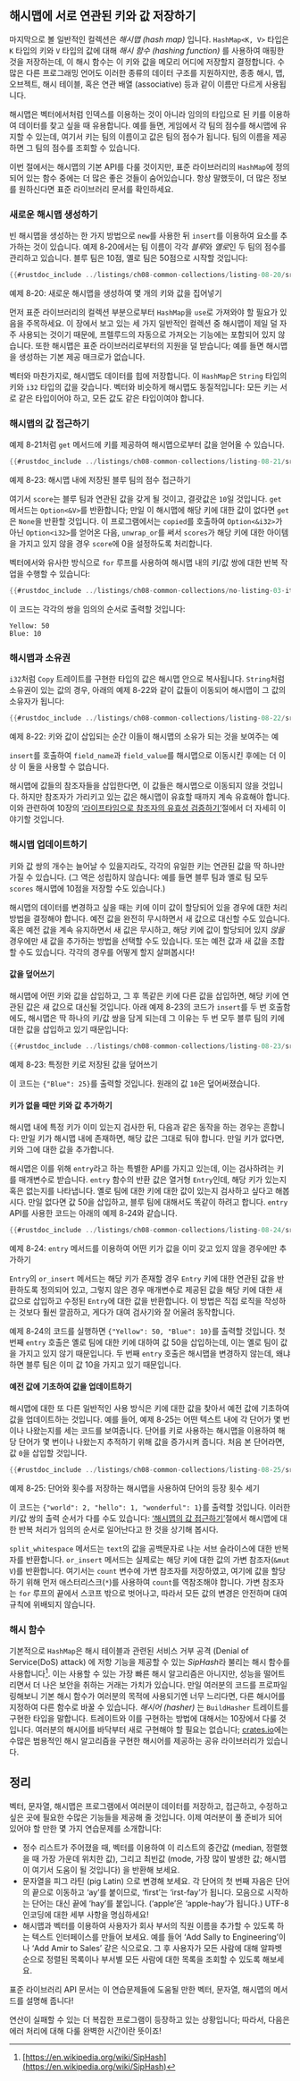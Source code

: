 ## 해시맵에 서로 연관된 키와 값 저장하기

마지막으로 볼 일반적인 컬렉션은 *해시맵 (hash map)* 입니다. `HashMap<K, V>` 타입은 `K`
타입의 키와 `V` 타입의 값에 대해 *해시 함수 (hashing function)* 를 사용하여
매핑한 것을 저장하는데, 이 해시 함수는 이 키와 값을 메모리 어디에 저장할지
결정합니다. 수많은 다른 프로그래밍 언어도 이러한 종류의 데이터 구조를
지원하지만, 종종 해시, 맵, 오브젝트, 해시 테이블, 혹은 연관
배열 (associative) 등과 같이 이름만 다르게 사용됩니다.

해시맵은 벡터에서처럼 인덱스를 이용하는 것이 아니라 임의의 타입으로
된 키를 이용하여 데이터를 찾고 싶을 때 유용합니다. 예를 들면, 게임에서
각 팀의 점수를 해시맵에 유지할 수 있는데, 여기서 키는 팀의 이름이고 값은
팀의 점수가 됩니다. 팀의 이름을 제공하면 그 팀의 점수를 조회할 수
있습니다.

이번 절에서는 해시맵의 기본 API를 다룰 것이지만, 표준 라이브러리의 `HashMap`에
정의되어 있는 함수 중에는 더 많은 좋은 것들이 숨어있습니다. 항상 말했듯이, 더 많은
정보를 원하신다면 표준 라이브러리 문서를 확인하세요.

### 새로운 해시맵 생성하기

빈 해시맵을 생성하는 한 가지 방법으로 `new`를 사용한 뒤 `insert`를 이용하여 요소를
추가하는 것이 있습니다. 예제 8-20에서는 팀 이름이 각각 *블루*와 *옐로*인
두 팀의 점수를 관리하고 있습니다. 블루 팀은 10점, 옐로 팀은 50점으로 시작할
것입니다:

```rust
{{#rustdoc_include ../listings/ch08-common-collections/listing-08-20/src/main.rs:here}}
```

<span class="caption">예제 8-20: 새로운 해시맵을 생성하여 몇 개의 키와 값을
집어넣기</span>

먼저 표준 라이브러리의 컬렉션 부분으로부터 `HashMap`을 `use`로 가져와야 할
필요가 있음을 주목하세요. 이 장에서 보고 있는 세 가지 일반적인 컬렉션 중
해시맵이 제일 덜 자주 사용되는 것이기 때문에, 프렐루드의 자동으로
가져오는 기능에는 포함되어 있지 않습니다. 또한 해시맵은 표준 라이브러리로부터의
지원을 덜 받습니다; 예를 들면 해시맵을 생성하는 기본 제공 매크로가 없습니다.

벡터와 마찬가지로, 해시맵도 데이터를 힙에 저장합니다. 이 `HashMap`은
`String` 타입의 키와 `i32` 타입의 값을 갖습니다. 벡터와 비슷하게 해시맵도
동질적입니다: 모든 키는 서로 같은 타입이어야 하고, 모든 값도 같은 타입이여야
합니다.

### 해시맵의 값 접근하기

예제 8-21처럼 `get` 메서드에 키를 제공하여 해시맵으로부터 값을
얻어올 수 있습니다.

```rust
{{#rustdoc_include ../listings/ch08-common-collections/listing-08-21/src/main.rs:here}}
```

<span class="caption">예제 8-23: 해시맵 내에 저장된 블루 팀의 점수
접근하기</span>

여기서 `score`는 블루 팀과 연관된 값을 갖게 될 것이고, 결괏값은
`10`일 것입니다. `get` 메서드는 `Option<&V>`를 반환합니다; 만일 이
해시맵에 해당 키에 대한 값이 없다면 `get`은 `None`을 반환할 것입니다.
이 프로그램에서는 `copied`를 호출하여 `Option<&i32>`가 아닌 `Option<i32>`를
얻어온 다음, `unwrap_or`를 써서 `scores`가 해당 키에 대한
아이템을 가지고 있지 않을 경우 `score`에 0을 설정하도록 처리합니다.

벡터에서와 유사한 방식으로 `for` 루프를 사용하여 해시맵 내의
키/값 쌍에 대한 반복 작업을 수행할 수 있습니다:

```rust
{{#rustdoc_include ../listings/ch08-common-collections/no-listing-03-iterate-over-hashmap/src/main.rs:here}}
```

이 코드는 각각의 쌍을 임의의 순서로 출력할 것입니다:

```text
Yellow: 50
Blue: 10
```

### 해시맵과 소유권

`i32`처럼 `Copy` 트레이트를 구현한 타입의 값은 해시맵 안으로
복사됩니다. `String`처럼 소유권이 있는 값의 경우, 아래의 예제 8-22와
같이 값들이 이동되어 해시맵이 그 값의 소유자가 됩니다:

```rust
{{#rustdoc_include ../listings/ch08-common-collections/listing-08-22/src/main.rs:here}}
```

<span class="caption">예제 8-22: 키와 값이 삽입되는 순간 이들이 해시맵의
소유가 되는 것을 보여주는 예</span>

`insert`를 호출하여 `field_name`과 `field_value`를 해시맵으로 이동시킨 후에는
더 이상 이 둘을 사용할 수 없습니다.

해시맵에 값들의 참조자들을 삽입한다면, 이 값들은 해시맵으로
이동되지 않을 것입니다. 하지만 참조자가 가리키고 있는 값은
해시맵이 유효할 때까지 계속 유효해야 합니다.
이와 관련하여 10장의
[‘라이프타임으로 참조자의 유효성 검증하기’][validating-references-with-lifetimes]<!-- ignore -->절에서
더 자세히 이야기할 것입니다.

### 해시맵 업데이트하기

키와 값 쌍의 개수는 늘어날 수 있을지라도, 각각의 유일한 키는 연관된
값을 딱 하나만 가질 수 있습니다. (그 역은 성립하지 않습니다: 예를 들면
블루 팀과 옐로 팀 모두 `scores` 해시맵에 10점을 저장할 수도
있습니다.)

해시맵의 데이터를 변경하고 싶을 때는 키에 이미 값이 할당되어 있을
경우에 대한 처리 방법을 결정해야 합니다. 예전 값을 완전히 무시하면서
새 값으로 대신할 수도 있습니다. 혹은 예전 값을 계속 유지하면서
새 값은 무시하고, 해당 키에 값이 할당되어 있지 *않을* 경우에만 새 값을
추가하는 방법을 선택할 수도 있습니다. 또는 예전 값과 새 값을 조합할 수도
있습니다. 각각의 경우를 어떻게 할지 살펴봅시다!

#### 값을 덮어쓰기

해시맵에 어떤 키와 값을 삽입하고, 그 후 똑같은 키에 다른 값을 삽입하면,
해당 키에 연관된 값은 새 값으로 대신될 것입니다. 아래 예제 8-23의 코드가
`insert`를 두 번 호출함에도, 해시맵은 딱 하나의 키/값 쌍을 담게 되는데
그 이유는 두 번 모두 블루 팀의 키에 대한 값을 삽입하고 있기
때문입니다:

```rust
{{#rustdoc_include ../listings/ch08-common-collections/listing-08-23/src/main.rs:here}}
```

<span class="caption">예제 8-23: 특정한 키로 저장된 값을
덮어쓰기</span>

이 코드는 `{"Blue": 25}`를 출력할 것입니다. 원래의 값 `10`은
덮어써졌습니다.

<!-- Old headings. Do not remove or links may break. -->
<a id="only-inserting-a-value-if-the-key-has-no-value"></a>

#### 키가 없을 때만 키와 값 추가하기

해시맵 내에 특정 키가 이미 있는지 검사한 뒤, 다음과 같은 동작을
하는 경우는 흔합니다: 만일 키가 해시맵 내에 존재하면, 해당 값은
그대로 둬야 합니다. 만일 키가 없다면, 키와 그에 대한 값을
추가합니다.

해시맵은 이를 위해 `entry`라고 하는 특별한 API를 가지고 있는데,
이는 검사하려는 키를 매개변수로 받습니다. `entry` 함수의 반환
값은 열거형 `Entry`인데, 해당 키가 있는지 혹은 없는지를 나타냅니다.
옐로 팀에 대한 키에 대한 값이 있는지 검사하고 싶다고 해봅시다.
만일 없다면 값 50을 삽입하고, 블루 팀에 대해서도 똑같이 하려고
합니다. `entry` API를 사용한 코드는 아래의 예제 8-24와 같습니다.

```rust
{{#rustdoc_include ../listings/ch08-common-collections/listing-08-24/src/main.rs:here}}
```

<span class="caption">예제 8-24: `entry` 메서드를 이용하여 어떤 키가 값을
이미 갖고 있지 않을 경우에만 추가하기</span>

`Entry`의 `or_insert` 메서드는 해당 키가 존재할 경우 `Entry` 키에
대한 연관된 값을 반환하도록 정의되어 있고, 그렇지 않은 경우 매개변수로 제공된
값을 해당 키에 대한 새 값으로 삽입하고 수정된 `Entry`에 대한 값을 반환합니다.
이 방법은 직접 로직을 작성하는 것보다 훨씬 깔끔하고, 게다가 대여 검사기와 잘
어울려 동작합니다.

예제 8-24의 코드를 실행하면 `{"Yellow": 50, "Blue": 10}`를 출력할 것입니다.
첫 번째 `entry` 호출은 옐로 팀에 대한 키에 대하여 값 50을 삽입하는데, 이는
옐로 팀이 값을 가지고 있지 않기 때문입니다. 두 번째 `entry` 호출은 해시맵을
변경하지 않는데, 왜냐하면 블루 팀은 이미 값 10을 가지고 있기
때문입니다.

#### 예전 값에 기초하여 값을 업데이트하기

해시맵에 대한 또 다른 일반적인 사용 방식은 키에 대한 값을 찾아서 예전 값에
기초하여 값을 업데이트하는 것입니다. 예를 들어, 예제 8-25는 어떤 텍스트
내에 각 단어가 몇 번이나 나왔는지를 세는 코드를 보여줍니다. 단어를 키로
사용하는 해시맵을 이용하여 해당 단어가 몇 번이나 나왔는지 추적하기 위해
값을 증가시켜 줍니다. 처음 본 단어라면, 값 `0`을 삽입할
것입니다.

```rust
{{#rustdoc_include ../listings/ch08-common-collections/listing-08-25/src/main.rs:here}}
```

<span class="caption">예제 8-25: 단어와 횟수를 저장하는 해시맵을 사용하여
단어의 등장 횟수 세기</span>

이 코드는 `{"world": 2, "hello": 1, "wonderful": 1}`를 출력할 것입니다.
이러한 키/값 쌍의 출력 순서가 다를 수도 있습니다:
[‘해시맵의 값 접근하기’][access]<!-- ignore -->절에서 해시맵에 대한
반복 처리가 임의의 순서로 일어난다고 한 것을 상기해 봅시다.

`split_whitespace` 메서드는 `text`의 값을 공백문자로 나눈 서브 슬라이스에
대한 반복자를 반환합니다. `or_insert` 메서드는 실제로는 해당 키에 대한 값의
가변 참조자(`&mut V`)를 반환합니다. 여기서는 `count` 변수에 가변 참조자를
저장하였고, 여기에 값을 할당하기 위해 먼저 애스터리스크(`*`)를 사용하여
`count`를 역참조해야 합니다. 가변 참조자는 `for` 루프의 끝에서 스코프
밖으로 벗어나고, 따라서 모든 값의 변경은 안전하며 대여 규칙에 위배되지
않습니다.

### 해시 함수

기본적으로 `HashMap`은 해시 테이블과 관련된 서비스 거부 공격 (Denial
of Service(DoS) attack) 에 저항 기능을 제공할 수 있는 *SipHash*라
불리는 해시 함수를 사용합니다[^siphash]<!-- ignore -->. 이는 사용할
수 있는 가장 빠른 해시 알고리즘은 아니지만, 성능을 떨어트리면서 더 나은
보안을 취하는 거래는 가치가 있습니다. 만일 여러분의 코드를 프로파일링해보니
기본 해시 함수가 여러분의 목적에 사용되기엔 너무 느리다면,
다른 해시어를 지정하여 다른 함수로 바꿀 수 있습니다. *해시어 (hasher)* 는
`BuildHasher` 트레이트를 구현한 타입을 말합니다. 트레이트와 이를 구현하는 방법에
대해서는 10장에서 다룰 것입니다. 여러분의 해시어를 바닥부터 새로 구현해야
할 필요는 없습니다; [crates.io](https://crates.io/)<!-- ignore-->에는
수많은 범용적인 해시 알고리즘을 구현한 해시어를 제공하는 공유 라이브러리가
있습니다.

[^siphash]: [https://en.wikipedia.org/wiki/SipHash](https://en.wikipedia.org/wiki/SipHash)

## 정리

벡터, 문자열, 해시맵은 프로그램에서 여러분이 데이터를 저장하고,
접근하고, 수정하고 싶은 곳에 필요한 수많은 기능들을 제공해 줄 것입니다.
이제 여러분이 풀 준비가 되어 있어야 할 만한 몇 가지 연습문제를 소개합니다:

* 정수 리스트가 주어졌을 때, 벡터를 이용하여 이 리스트의 중간값 (median,
  정렬했을 때 가장 가운데 위치한 값), 그리고 최빈값 (mode, 가장 많이 발생한
  값; 해시맵이 여기서 도움이 될 것입니다) 을 반환해 보세요.
* 문자열을 피그 라틴 (pig Latin) 으로 변경해 보세요. 각 단어의 첫 번째 자음은
  단어의 끝으로 이동하고 ‘ay’를 붙이므로, ‘first’는 ‘irst-fay’가 됩니다.
  모음으로 시작하는 단어는 대신 끝에 ‘hay’를 붙입니다. (‘apple’은 ‘apple-hay’가
  됩니다.) UTF-8 인코딩에 대한 세부 사항을 명심하세요!
* 해시맵과 벡터를 이용하여 사용자가 회사 부서의 직원 이름을 추가할 수
  있도록 하는 텍스트 인터페이스를 만들어 보세요. 예를 들어 ‘Add Sally
  to Engineering’이나 ‘Add Amir to Sales’ 같은 식으로요. 그 후 사용자가
  모든 사람에 대해 알파벳 순으로 정렬된 목록이나 부서별 모든 사람에 대한 목록을
  조회할 수 있도록 해보세요.

표준 라이브러리 API 문서는 이 연습문제들에 도움될 만한 벡터, 문자열,
해시맵의 메서드를 설명해 줍니다!

연산이 실패할 수 있는 더 복잡한 프로그램이 등장하고 있는 상황입니다;
따라서, 다음은 에러 처리에 대해 다룰 완벽한 시간이란 뜻이죠!

[validating-references-with-lifetimes]:
ch10-03-lifetime-syntax.html#validating-references-with-lifetimes
[access]: #accessing-values-in-a-hash-map
